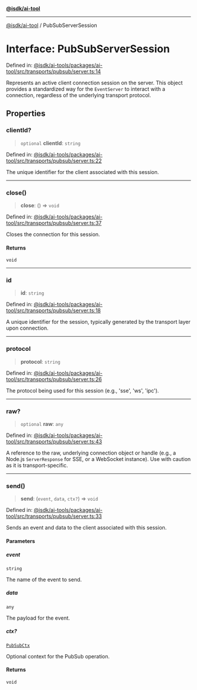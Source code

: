 [**@isdk/ai-tool**](../README.md)

***

[@isdk/ai-tool](../globals.md) / PubSubServerSession

# Interface: PubSubServerSession

Defined in: [@isdk/ai-tools/packages/ai-tool/src/transports/pubsub/server.ts:14](https://github.com/isdk/ai-tool.js/blob/fb1809b53cc75a30928176c26910792b6b8a96e1/src/transports/pubsub/server.ts#L14)

Represents an active client connection session on the server.
This object provides a standardized way for the `EventServer` to interact
with a connection, regardless of the underlying transport protocol.

## Properties

### clientId?

> `optional` **clientId**: `string`

Defined in: [@isdk/ai-tools/packages/ai-tool/src/transports/pubsub/server.ts:22](https://github.com/isdk/ai-tool.js/blob/fb1809b53cc75a30928176c26910792b6b8a96e1/src/transports/pubsub/server.ts#L22)

The unique identifier for the client associated with this session.

***

### close()

> **close**: () => `void`

Defined in: [@isdk/ai-tools/packages/ai-tool/src/transports/pubsub/server.ts:37](https://github.com/isdk/ai-tool.js/blob/fb1809b53cc75a30928176c26910792b6b8a96e1/src/transports/pubsub/server.ts#L37)

Closes the connection for this session.

#### Returns

`void`

***

### id

> **id**: `string`

Defined in: [@isdk/ai-tools/packages/ai-tool/src/transports/pubsub/server.ts:18](https://github.com/isdk/ai-tool.js/blob/fb1809b53cc75a30928176c26910792b6b8a96e1/src/transports/pubsub/server.ts#L18)

A unique identifier for the session, typically generated by the transport layer upon connection.

***

### protocol

> **protocol**: `string`

Defined in: [@isdk/ai-tools/packages/ai-tool/src/transports/pubsub/server.ts:26](https://github.com/isdk/ai-tool.js/blob/fb1809b53cc75a30928176c26910792b6b8a96e1/src/transports/pubsub/server.ts#L26)

The protocol being used for this session (e.g., 'sse', 'ws', 'ipc').

***

### raw?

> `optional` **raw**: `any`

Defined in: [@isdk/ai-tools/packages/ai-tool/src/transports/pubsub/server.ts:43](https://github.com/isdk/ai-tool.js/blob/fb1809b53cc75a30928176c26910792b6b8a96e1/src/transports/pubsub/server.ts#L43)

A reference to the raw, underlying connection object or handle
(e.g., a Node.js `ServerResponse` for SSE, or a WebSocket instance).
Use with caution as it is transport-specific.

***

### send()

> **send**: (`event`, `data`, `ctx?`) => `void`

Defined in: [@isdk/ai-tools/packages/ai-tool/src/transports/pubsub/server.ts:33](https://github.com/isdk/ai-tool.js/blob/fb1809b53cc75a30928176c26910792b6b8a96e1/src/transports/pubsub/server.ts#L33)

Sends an event and data to the client associated with this session.

#### Parameters

##### event

`string`

The name of the event to send.

##### data

`any`

The payload for the event.

##### ctx?

[`PubSubCtx`](../type-aliases/PubSubCtx.md)

Optional context for the PubSub operation.

#### Returns

`void`
